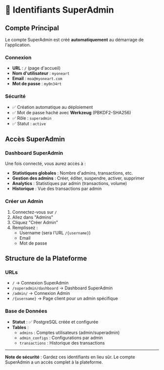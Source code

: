 # 🔐 Identifiants SuperAdmin

## Compte Principal

Le compte SuperAdmin est créé **automatiquement** au démarrage de l'application.

### Connexion
- **URL** : `/` (page d'accueil)
- **Nom d'utilisateur** : `myoneart`
- **Email** : `moa@myoneart.com`
- **Mot de passe** : `my0n34rt`

### Sécurité
- ✅ Création automatique au déploiement
- ✅ Mot de passe haché avec **Werkzeug** (PBKDF2-SHA256)
- ✅ Rôle : `superadmin`
- ✅ Statut : `active`

## Accès SuperAdmin

### Dashboard SuperAdmin
Une fois connecté, vous aurez accès à :
- **Statistiques globales** : Nombre d'admins, transactions, etc.
- **Gestion des admins** : Créer, éditer, suspendre, activer, supprimer
- **Analytics** : Statistiques par admin (transactions, volume)
- **Historique** : Vue des transactions par admin

### Créer un Admin
1. Connectez-vous sur `/`
2. Allez dans "Admins"
3. Cliquez "Créer Admin"
4. Remplissez :
   - Username (sera l'URL `/{username}`)
   - Email
   - Mot de passe

## Structure de la Plateforme

### URLs
- `/` → Connexion SuperAdmin
- `/superadmin/dashboard` → Dashboard SuperAdmin
- `/admin/` → Connexion Admin
- `/{username}` → Page client pour un admin spécifique

### Base de Données
- **Statut** : ✅ PostgreSQL créée et configurée
- **Tables** :
  - `admins` : Comptes utilisateurs (admin/superadmin)
  - `admin_configs` : Configurations par admin
  - `transactions` : Historique des transactions

---

**Note de sécurité** : Gardez ces identifiants en lieu sûr. Le compte SuperAdmin a un accès complet à la plateforme.
